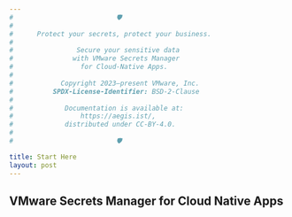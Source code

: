 ```yaml
---
#                          🛡️
#
#    ️  Protect your secrets, protect your business.
#
#                Secure your sensitive data
#               with VMware Secrets Manager
#                 for Cloud-Native Apps.
#
#            Copyright 2023–present VMware, Inc.
#          SPDX-License-Identifier: BSD-2-Clause
#
#             Documentation is available at:
#                 https://aegis.ist/,
#             distributed under CC-BY-4.0.
#
#                          🛡️

title: Start Here
layout: post
---
```


## VMware Secrets Manager for Cloud Native Apps

